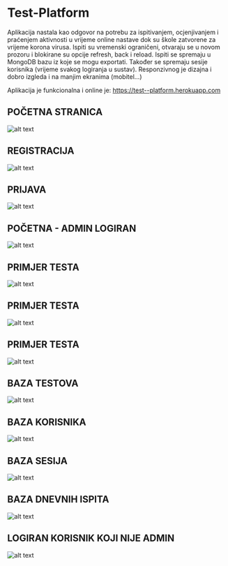 # Test-Platform

Aplikacija nastala kao odgovor na potrebu za ispitivanjem, ocjenjivanjem i praćenjem aktivnosti u vrijeme online nastave dok su škole zatvorene za vrijeme korona virusa. Ispiti su vremenski ograničeni, otvaraju se u novom prozoru i blokirane su opcije refresh, back i reload. Ispiti se spremaju u MongoDB bazu iz koje se mogu exportati. Također se spremaju sesije korisnika (vrijeme svakog logiranja u sustav). 
Responzivnog je dizajna i dobro izgleda i na manjim ekranima (mobitel...)

Aplikacija je funkcionalna i online je: https://test--platform.herokuapp.com

## POČETNA STRANICA

![alt text](https://github.com/suncica-negra/Test-Platform/blob/master/public/test1.png)

## REGISTRACIJA

![alt text](https://github.com/suncica-negra/Test-Platform/blob/master/public/test2.png)

## PRIJAVA

![alt text](https://github.com/suncica-negra/Test-Platform/blob/master/public/test3.png)

## POČETNA - ADMIN LOGIRAN

![alt text](https://github.com/suncica-negra/Test-Platform/blob/master/public/test4.png)

## PRIMJER TESTA

![alt text](https://github.com/suncica-negra/Test-Platform/blob/master/public/test5.png)

## PRIMJER TESTA

![alt text](https://github.com/suncica-negra/Test-Platform/blob/master/public/test6.png)

## PRIMJER TESTA

![alt text](https://github.com/suncica-negra/Test-Platform/blob/master/public/test7.png)

## BAZA TESTOVA

![alt text](https://github.com/suncica-negra/Test-Platform/blob/master/public/test8.png)

## BAZA KORISNIKA

![alt text](https://github.com/suncica-negra/Test-Platform/blob/master/public/test9.png)

## BAZA SESIJA

![alt text](https://github.com/suncica-negra/Test-Platform/blob/master/public/test10.png)

## BAZA DNEVNIH ISPITA

![alt text](https://github.com/suncica-negra/Test-Platform/blob/master/public/test11.png)

## LOGIRAN KORISNIK KOJI NIJE ADMIN

![alt text](https://github.com/suncica-negra/Test-Platform/blob/master/public/test12.png)
